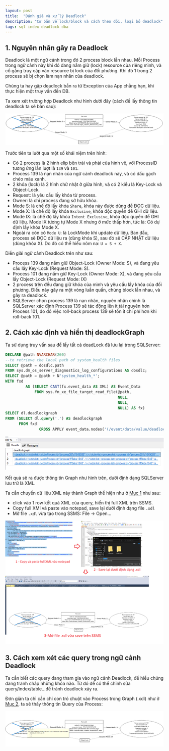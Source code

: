 ```yaml
---
layout: post
title:  "Đánh giá và xử lý Deadlock"
description: "Cơ bản về lock/block và cách theo dõi, loại bỏ deadlock"
tags: sql index deadlock dba
---
```


##  <a name="head1"> 1. Nguyên nhân gây ra Deadlock

Deadlock là một ngữ cảnh trong đó 2 process block lẫn nhau. Mỗi Process trong ngữ cảnh này khi đó đang nắm giữ (lock) resource của riêng mình, và cố gắng truy cập vào resource bị lock của đối phương. Khi đó 1 trong 2 process sẽ bị chọn làm nạn nhân của deadlock.

Chúng ta hay gặp deadlock bắn ra từ Exception của App chẳng hạn, khi thực hiện một truy vấn đến DB.

Ta xem xét trường hợp Deadlock như hình dưới đây (cách để lấy thông tin deadlock ta sẽ bàn sau):

![image](/assets/images/sqlperf-4-deadlock-1.png)

Trước tiên ta lướt qua một số khái niệm trên hình:
* Có 2 process là 2 hình elip bên trái và phải của hình vẽ, với ProcessID tương ứng lần lượt là ```139``` và ```101```.
* Process 139 là nạn nhân của ngữ cảnh deadlock này, và có dấu gạch chéo màu xanh.
* 2 khóa (lock) là 2 hình chữ nhật ở giữa hình, và có 2 kiểu là Key-Lock và Object-Lock.
* Request: là yêu cầu lấy khóa từ process.
* Owner: là chỉ process đang sở hữu khóa.
* Mode S: là chế độ lấy khóa ```Share```, khóa này được dùng để ĐỌC dữ liệu.
* Mode X: là chế độ lấy khóa ```Exclusive```, khóa độc quyền để GHI dữ liệu.
* Mode IX: là chế độ lấy khóa ```Intent Exclusive```, khóa độc quyền để GHI dữ liệu. Mode IX tương tự Mode X nhưng ở mức thấp hơn, tức là: Có dự định lấy khóa Mode X.
* Ngoài ra còn có ```Mode U```: là LockMode khi update dữ liệu. Ban đầu, process sẽ ĐỌC dữ liệu ra (dùng khóa S), sau đó sẽ CẬP NHẬT dữ liệu (dùng khóa X). Do đó có thể hiểu nôm na: ```U = S + X```.

Diễn giải ngữ cảnh Deadlock trên như sau:

* Process 139 đang nắm giữ Object-Lock (Owner Mode: S), và đang yêu cầu lấy Key-Lock (Request Mode: S).
* Process 101 đang nắm giữ Key-Lock (Owner Mode: X), và đang yêu cầu lấy Object-Lock (Request Mode: IX)
* 2 process trên đều đang giữ khóa của mình và yêu cầu lấy khóa của đối phương. Điều này gây ra một vòng luẩn quẩn, chúng block lẫn nhau, và gây ra deadlock.
* SQLServer chọn process 139 là nạn nhân, nguyên nhân chính là SQLServer xác định Process 139 sẽ tác động lên ít tài nguyên hơn Process 101, do đó việc roll-back process 139 sẽ tốn ít chi phí hơn khi roll-back 101.

## <a name="head2"> 2. Cách xác định và hiển thị deadlockGraph 

Ta sử dụng truy vấn sau để lấy tất cả deadLock đã lưu lại trong SQLServer:

```sql
DECLARE @path NVARCHAR(260)
--to retrieve the local path of system_health files
SELECT @path = dosdlc.path
FROM sys.dm_os_server_diagnostics_log_configurations AS dosdlc;
SELECT @path = @path + N'system_health_*';
WITH fxd
         AS (SELECT CAST(fx.event_data AS XML) AS Event_Data
             FROM sys.fn_xe_file_target_read_file(@path,
                                                  NULL,
                                                  NULL,
                                                  NULL) AS fx)
SELECT dl.deadlockgraph
FROM (SELECT dl.query('.') AS deadlockgraph
      FROM fxd
               CROSS APPLY event_data.nodes('(/event/data/value/deadlock)') AS d(dl)) AS dl;
```

![image](/assets/images/sqlperf-4-deadlock-2.png)

Kết quả sẽ ra được thông tin Graph như hình trên, dưới định dạng SQLServer lưu trữ là XML.

Ta cần chuyển dữ liệu XML này thành Graph thể hiện như ở [Mục 1](#head1) như sau:
* click vào 1 row kết quả XML của query, hiển thị full XML trên SSMS.
* Copy full XMl và paste vào notepad, save lại dưới định dạng file ```.xdl```
* Mở file ```.xdl``` vừa tạo trong SSMS: File -> Open...

![image](/assets/images/sqlperf-4-deadlock-3.png)


## 3. Cách xem xét các query trong ngữ cảnh Deadlock

Ta cần biết các query đang tham gia vào ngữ cảnh Deadlock, để hiểu chúng đang tranh chấp những khóa nào. Từ đó để có thể chỉnh sửa query/index/table...để tránh deadlock xảy ra.

Đơn giản ta chỉ cần chỉ con trỏ chuột vào Process trong Graph (.xdl) như ở [Mục 2](#head2), ta sẽ thấy thông tin Query của Process:

![image](/assets/images/sqlperf-4-deadlock-4.png)